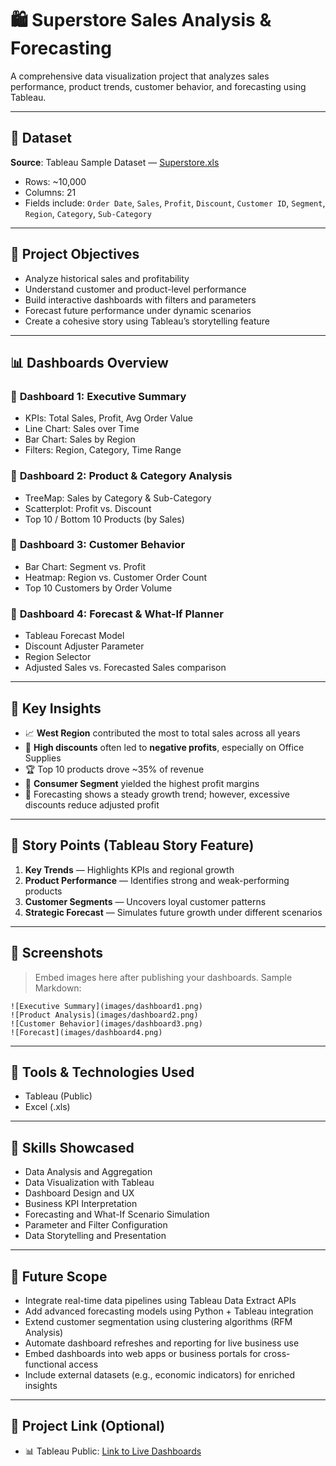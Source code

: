 # 🛍️ Superstore Sales Analysis & Forecasting

A comprehensive data visualization project that analyzes sales performance, product trends, customer behavior, and forecasting using Tableau.

---

## 📁 Dataset

**Source**: Tableau Sample Dataset — [Superstore.xls](https://community.tableau.com/s/question/0D54T00000CWeBcSAL/sample-superstore-sales-excelxls)

- Rows: \~10,000
- Columns: 21
- Fields include: `Order Date`, `Sales`, `Profit`, `Discount`, `Customer ID`, `Segment`, `Region`, `Category`, `Sub-Category`

---

## 🧭 Project Objectives

- Analyze historical sales and profitability
- Understand customer and product-level performance
- Build interactive dashboards with filters and parameters
- Forecast future performance under dynamic scenarios
- Create a cohesive story using Tableau’s storytelling feature

---

## 📊 Dashboards Overview

### 📌 **Dashboard 1: Executive Summary**

- KPIs: Total Sales, Profit, Avg Order Value
- Line Chart: Sales over Time
- Bar Chart: Sales by Region
- Filters: Region, Category, Time Range

### 📌 **Dashboard 2: Product & Category Analysis**

- TreeMap: Sales by Category & Sub-Category
- Scatterplot: Profit vs. Discount
- Top 10 / Bottom 10 Products (by Sales)

### 📌 **Dashboard 3: Customer Behavior**

- Bar Chart: Segment vs. Profit
- Heatmap: Region vs. Customer Order Count
- Top 10 Customers by Order Volume

### 📌 **Dashboard 4: Forecast & What-If Planner**

- Tableau Forecast Model
- Discount Adjuster Parameter
- Region Selector
- Adjusted Sales vs. Forecasted Sales comparison

---

## 🧠 Key Insights

- 📈 **West Region** contributed the most to total sales across all years
- 💸 **High discounts** often led to **negative profits**, especially on Office Supplies
- 🏆 Top 10 products drove \~35% of revenue
- 👥 **Consumer Segment** yielded the highest profit margins
- 🔮 Forecasting shows a steady growth trend; however, excessive discounts reduce adjusted profit

---

## 📖 Story Points (Tableau Story Feature)

1. **Key Trends** — Highlights KPIs and regional growth
2. **Product Performance** — Identifies strong and weak-performing products
3. **Customer Segments** — Uncovers loyal customer patterns
4. **Strategic Forecast** — Simulates future growth under different scenarios

---

## 📸 Screenshots

> Embed images here after publishing your dashboards. Sample Markdown:

```
![Executive Summary](images/dashboard1.png)
![Product Analysis](images/dashboard2.png)
![Customer Behavior](images/dashboard3.png)
![Forecast](images/dashboard4.png)
```

---

## 🚀 Tools & Technologies Used

- Tableau (Public)
- Excel (.xls)

---

## 🧰 Skills Showcased

- Data Analysis and Aggregation
- Data Visualization with Tableau
- Dashboard Design and UX
- Business KPI Interpretation
- Forecasting and What-If Scenario Simulation
- Parameter and Filter Configuration
- Data Storytelling and Presentation

---

## 🔭 Future Scope

- Integrate real-time data pipelines using Tableau Data Extract APIs
- Add advanced forecasting models using Python + Tableau integration
- Extend customer segmentation using clustering algorithms (RFM Analysis)
- Automate dashboard refreshes and reporting for live business use
- Embed dashboards into web apps or business portals for cross-functional access
- Include external datasets (e.g., economic indicators) for enriched insights

---

## 📎 Project Link (Optional)

- 📊 Tableau Public: [Link to Live Dashboards](#)


